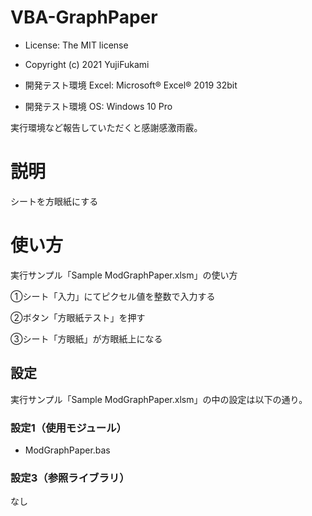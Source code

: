 # VBA-GraphPaper
- License: The MIT license

- Copyright (c) 2021 YujiFukami

- 開発テスト環境 Excel: Microsoft® Excel® 2019 32bit 

- 開発テスト環境 OS: Windows 10 Pro

実行環境など報告していただくと感謝感激雨霰。

# 説明
シートを方眼紙にする

# 使い方
実行サンプル「Sample ModGraphPaper.xlsm」の使い方

①シート「入力」にてピクセル値を整数で入力する

②ボタン「方眼紙テスト」を押す

③シート「方眼紙」が方眼紙上になる


## 設定
実行サンプル「Sample ModGraphPaper.xlsm」の中の設定は以下の通り。


### 設定1（使用モジュール）

-  ModGraphPaper.bas

### 設定3（参照ライブラリ）

なし

